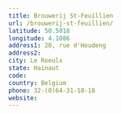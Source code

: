 ```yaml
---
title: Brouwerij St-Feuillien
url: /brouwerij-st-feuillien/
latitude: 50.5018
longitude: 4.1086
address1: 20, rue d'Houdeng
address2: 
city: Le Roeulx
state: Hainaut
code: 
country: Belgium
phone: 32-(0)64-31-18-18
website: 
---
```


